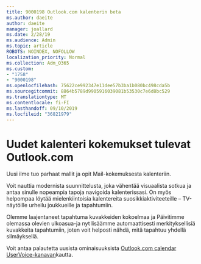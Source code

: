 ```yaml
---
title: 9000198 Outlook.com kalenterin beta
ms.author: daeite
author: daeite
manager: joallard
ms.date: 2/28/19
ms.audience: Admin
ms.topic: article
ROBOTS: NOINDEX, NOFOLLOW
localization_priority: Normal
ms.collection: Adm_O365
ms.custom:
- "1758"
- "9000198"
ms.openlocfilehash: 75622ce992347e11dee57b3ba1b080bc498cda5b
ms.sourcegitcommit: 8864b5789d9905916039081b53530c7e6d8bc529
ms.translationtype: MT
ms.contentlocale: fi-FI
ms.lasthandoff: 09/10/2019
ms.locfileid: "36821979"
---
```

# <a name="new-calendar-experiences-coming-to-outlookcom"></a>Uudet kalenteri kokemukset tulevat Outlook.com

Uusi ilme tuo parhaat mallit ja opit Mail-kokemuksesta kalenteriin.

Voit nauttia modernista suunnittelusta, joka vähentää visuaalista sotkua ja antaa sinulle nopeampia tapoja navigoida kalenterissasi. On myös helpompaa löytää mielenkiintoisia kalentereita suosikkiaktiviteeteille – TV-näytöille urheilu joukkueille ja tapahtumiin.

Olemme laajentaneet tapahtuma kuvakkeiden kokoelmaa ja Päivitimme olemassa olevien ulkoasua-ja nyt lisäämme automaattisesti merkityksellisiä kuvakkeita tapahtumiin, joten voit helposti nähdä, mitä tapahtuu yhdellä silmäyksellä.

Voit antaa palautetta uusista ominaisuuksista [Outlook.com calendar UserVoice-kanavan](https://go.microsoft.com/fwlink/?linkid=2103075)kautta.
